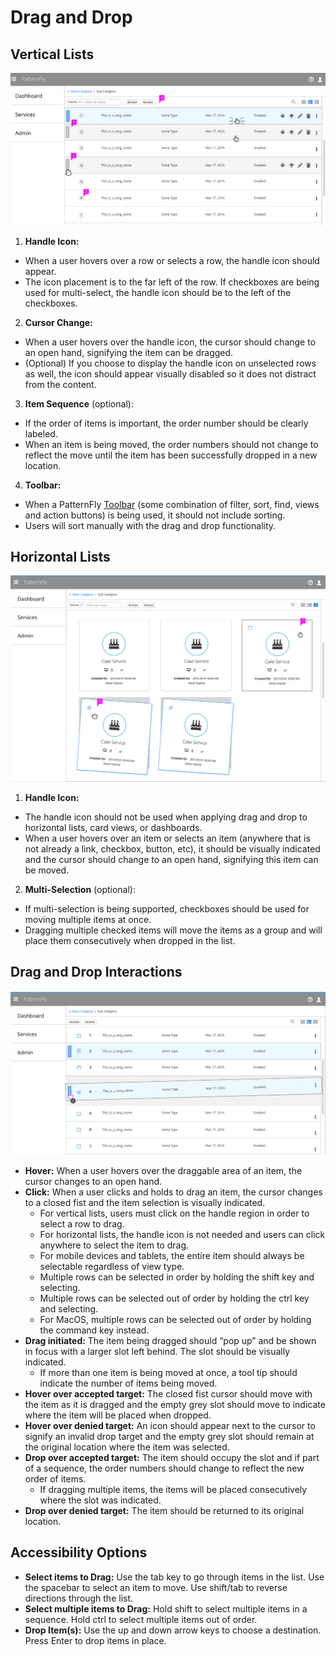 # Drag and Drop

## Vertical Lists

![Image of Drag and Drop in a Vertical List](img/vertical_list.png)

1. **Handle Icon:**
  * When a user hovers over a row or selects a row, the handle icon should appear.
  * The icon placement is to the far left of the row. If checkboxes are being used for multi-select, the handle icon should be to the left of the checkboxes.

2. **Cursor Change:**
  * When a user hovers over the handle icon, the cursor should change to an open hand, signifying the item can be dragged.
  * (Optional) If you choose to display the handle icon on unselected rows as well, the icon should appear visually disabled so it does not distract from the content.

3. **Item Sequence** (optional): 
  * If the order of items is important, the order number should be clearly labeled.
  * When an item is being moved, the order numbers should not change to reflect the move until the item has been successfully dropped in a new location.

4. **Toolbar:**
  * When a PatternFly [Toolbar](http://www.patternfly.org/pattern-library/forms-and-controls/toolbar/#_) (some combination of filter, sort, find, views and action buttons) is being used, it should not include sorting.
  * Users will sort manually with the drag and drop functionality.




## Horizontal Lists

  ![Image of Drag and Drop in a Horizontal List](img/horizontal_list.png)

1. **Handle Icon:**
  * The handle icon should not be used when applying drag and drop to horizontal lists, card views, or dashboards.
  * When a user hovers over an item or selects an item (anywhere that is not already a link, checkbox, button, etc), it should be visually indicated and the cursor should change to an open hand, signifying this item can be moved.

2. **Multi-Selection** (optional):
  * If multi-selection is being supported, checkboxes should be used for moving multiple items at once.
  * Dragging multiple checked items will move the items as a group and will place them consecutively when dropped in the list.




## Drag and Drop Interactions

  ![Image of Drag and Drop Example](img/interactions.png)

* **Hover:** When a user hovers over the draggable area of an item, the cursor changes to an open hand.  
* **Click:** When a user clicks and holds to drag an item, the cursor changes to a closed fist and the item selection is visually indicated.
  * For vertical lists, users must click on the handle region in order to select a row to drag.
  * For horizontal lists, the handle icon is not needed and users can click anywhere to select the item to drag.
  * For mobile devices and tablets, the entire item should always be selectable regardless of view type.
  * Multiple rows can be selected in order by holding the shift key and selecting.
  * Multiple rows can be selected out of order by holding the ctrl key and selecting.
  * For MacOS, multiple rows can be selected out of order by holding the command key instead.
* **Drag initiated:**  The item being dragged should “pop up” and be shown in focus with a larger slot left behind. The slot should be visually indicated.
  * If more than one item is being moved at once, a tool tip should indicate the number of items being moved.
* **Hover over accepted target:** The closed fist cursor should move with the item as it is dragged and the empty grey slot should move to indicate where the item will be placed when dropped.
* **Hover over denied target:** An icon should appear next to the cursor to signify an invalid drop target and the empty grey slot should remain at the original location where the item was selected.
* **Drop over accepted target:** The item should occupy the slot and if part of a sequence, the order numbers should change to reflect the new order of items.
  * If dragging multiple items, the items will be placed consecutively where the slot was indicated.
* **Drop over denied target:** The item should be returned to its original location.




## Accessibility Options

* **Select items to Drag:** Use the tab key to go through items in the list. Use the spacebar to select an item to move. Use shift/tab to reverse directions through the list.
* **Select multiple items to Drag:** Hold shift to select multiple items in a sequence. Hold ctrl to select multiple items out of order.
* **Drop Item(s):** Use the up and down arrow keys to choose a destination. Press Enter to drop items in place.
